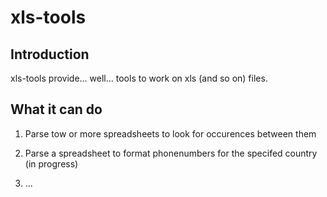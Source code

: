 # xls-tools

## Introduction

xls-tools provide... well... tools to work on xls (and so on) files.

## What it can do

1. Parse tow or more spreadsheets to look for occurences between them

2. Parse a spreadsheet to format phonenumbers for the specifed country (in progress)

3. ...
